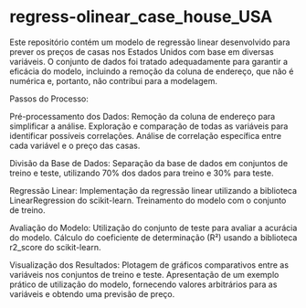 # regress-olinear_case_house_USA

Este repositório contém um modelo de regressão linear desenvolvido para prever os preços de casas nos Estados Unidos com base em diversas variáveis. O conjunto de dados foi tratado adequadamente para garantir a eficácia do modelo, incluindo a remoção da coluna de endereço, que não é numérica e, portanto, não contribui para a modelagem.

Passos do Processo:

Pré-processamento dos Dados:
Remoção da coluna de endereço para simplificar a análise.
Exploração e comparação de todas as variáveis para identificar possíveis correlações.
Análise de correlação específica entre cada variável e o preço das casas.

Divisão da Base de Dados:
Separação da base de dados em conjuntos de treino e teste, utilizando 70% dos dados para treino e 30% para teste.

Regressão Linear:
Implementação da regressão linear utilizando a biblioteca LinearRegression do scikit-learn.
Treinamento do modelo com o conjunto de treino.

Avaliação do Modelo:
Utilização do conjunto de teste para avaliar a acurácia do modelo.
Cálculo do coeficiente de determinação (R²) usando a biblioteca r2_score do scikit-learn.

Visualização dos Resultados:
Plotagem de gráficos comparativos entre as variáveis nos conjuntos de treino e teste.
Apresentação de um exemplo prático de utilização do modelo, fornecendo valores arbitrários para as variáveis e obtendo uma previsão de preço.
